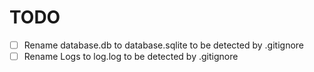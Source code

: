 # TODO

* [ ] Rename database.db to database.sqlite to be detected by .gitignore
* [ ] Rename Logs to log.log to be detected by .gitignore
